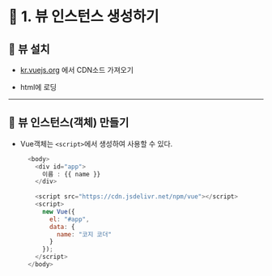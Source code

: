 # 🐫 1. 뷰 인스턴스 생성하기

## 🐫 뷰 설치

* [kr.vuejs.org](https://kr.vuejs.org/v2/guide/index.html) 에서 CDN소드 가져오기

* html에 로딩


---


## 🐫 뷰 인스턴스(객체) 만들기

* Vue객체는 ``<script>``에서 생성하여 사용할 수 있다.

  ```javascript
    <body>
      <div id="app">
        이름 : {{ name }}
      </div>
    
      <script src="https://cdn.jsdelivr.net/npm/vue"></script>
      <script>
        new Vue({
          el: "#app",
          data: {
            name: "코지 코더"
          }
        });
      </script>
    </body>
  ```